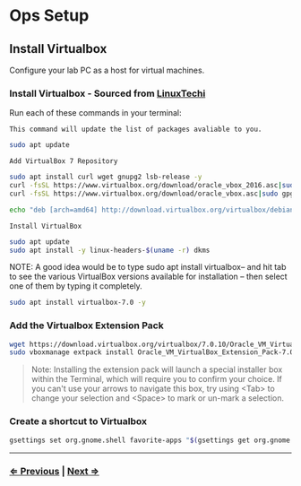 # Ops Setup


## Install Virtualbox

Configure your lab PC as a host for virtual machines.

### Install Virtualbox - Sourced from [LinuxTechi](https://www.linuxtechi.com/how-to-install-virtualbox-in-ubuntu/)

Run each of these commands in your terminal:

```This command will update the list of packages avaliable to you.```

```bash
sudo apt update
```

```Add VirtualBox 7 Repository```

```bash
sudo apt install curl wget gnupg2 lsb-release -y
curl -fsSL https://www.virtualbox.org/download/oracle_vbox_2016.asc|sudo gpg --dearmor -o /etc/apt/trusted.gpg.d/vbox.gpg
curl -fsSL https://www.virtualbox.org/download/oracle_vbox.asc|sudo gpg --dearmor -o /etc/apt/trusted.gpg.d/oracle_vbox.gpg
```

```bash
echo "deb [arch=amd64] http://download.virtualbox.org/virtualbox/debian $(lsb_release -sc) contrib" | sudo tee /etc/apt/sources.list.d/virtualbox.list
```

```Install VirtualBox```

```bash
sudo apt update
sudo apt install -y linux-headers-$(uname -r) dkms
```

NOTE: A good idea would be to type sudo apt install virtualbox– and hit tab to see the various VirtualBox versions available for installation – then select one of them by typing it completely.

```bash
sudo apt install virtualbox-7.0 -y
```

### Add the Virtualbox Extension Pack

```bash
wget https://download.virtualbox.org/virtualbox/7.0.10/Oracle_VM_VirtualBox_Extension_Pack-7.0.10.vbox-extpack
sudo vboxmanage extpack install Oracle_VM_VirtualBox_Extension_Pack-7.0.10.vbox-extpack
```

> Note: Installing the extension pack will launch a special installer box within the Terminal, which will require you to confirm your choice. If you can't use your arrows to navigate this box, try using \<Tab\> to change your selection and \<Space\> to mark or un-mark a selection.

### Create a shortcut to Virtualbox
```bash
gsettings set org.gnome.shell favorite-apps "$(gsettings get org.gnome.shell favorite-apps | sed s/.$//), 'virtualbox.desktop']"
```
---

### [⇐ Previous](./3-rdp-config.md) | [Next ⇒](./5-system.md)
